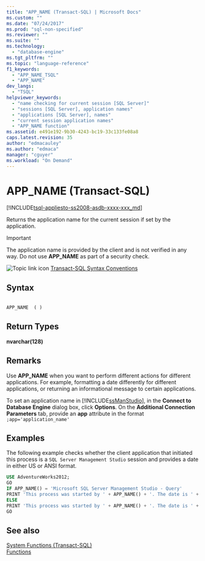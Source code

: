 ```yaml
---
title: "APP_NAME (Transact-SQL) | Microsoft Docs"
ms.custom: ""
ms.date: "07/24/2017"
ms.prod: "sql-non-specified"
ms.reviewer: ""
ms.suite: ""
ms.technology: 
  - "database-engine"
ms.tgt_pltfrm: ""
ms.topic: "language-reference"
f1_keywords: 
  - "APP_NAME_TSQL"
  - "APP_NAME"
dev_langs: 
  - "TSQL"
helpviewer_keywords: 
  - "name checking for current session [SQL Server]"
  - "sessions [SQL Server], application names"
  - "applications [SQL Server], names"
  - "current session application names"
  - "APP_NAME function"
ms.assetid: e491e192-9b30-4243-bc19-33c133fe08a8
caps.latest.revision: 35
author: "edmacauley"
ms.author: "edmaca"
manager: "cguyer"
ms.workload: "On Demand"
---
```

# APP_NAME (Transact-SQL)
[!INCLUDE[tsql-appliesto-ss2008-asdb-xxxx-xxx_md](../../includes/tsql-appliesto-ss2008-asdb-xxxx-xxx-md.md)]

Returns the application name for the current session if set by the application.
  
> [!IMPORTANT]  
>  The application name is provided by the client and is not verified in any way. Do not use **APP_NAME** as part of a security check.  
  
![Topic link icon](../../database-engine/configure-windows/media/topic-link.gif "Topic link icon") [Transact-SQL Syntax Conventions](../../t-sql/language-elements/transact-sql-syntax-conventions-transact-sql.md)
  
## Syntax  
  
```sql
  
APP_NAME  ( )  
```  
  
## Return Types  
**nvarchar(128)**
  
## Remarks  
Use **APP_NAME** when you want to perform different actions for different applications. For example, formatting a date differently for different applications, or returning an informational message to certain applications.
  
To set an application name in [!INCLUDE[ssManStudio](../../includes/ssmanstudio-md.md)], in the **Connect to Database Engine** dialog box, click **Options**. On the **Additional Connection Parameters** tab, provide an **app** attribute in the format `;app='application_name'`
  
## Examples  
The following example checks whether the client application that initiated this process is a `SQL Server Management Studio` session and provides a date in either US or ANSI format.
  
```sql
USE AdventureWorks2012;  
GO  
IF APP_NAME() = 'Microsoft SQL Server Management Studio - Query'  
PRINT 'This process was started by ' + APP_NAME() + '. The date is ' + CONVERT ( varchar(100) , GETDATE(), 101) + '.';  
ELSE   
PRINT 'This process was started by ' + APP_NAME() + '. The date is ' + CONVERT ( varchar(100) , GETDATE(), 102) + '.';  
GO  
```  
  
## See also
[System Functions &#40;Transact-SQL&#41;](../../relational-databases/system-functions/system-functions-for-transact-sql.md)  
[Functions](../../t-sql/functions/functions.md)
  
  
